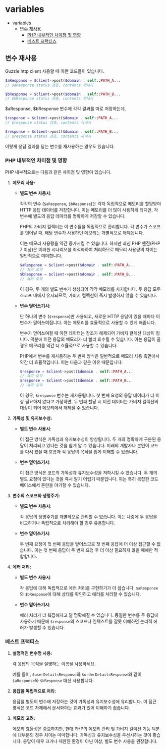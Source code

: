 # variables

- [variables](#variables)
    - [변수 재사용](#변수-재사용)
        - [PHP 내부적인 차이점 및 영향](#php-내부적인-차이점-및-영향)
        - [베스트 프랙티스](#베스트-프랙티스)

## 변수 재사용

Guzzle http client 사용할 때 이런 코드들이 있습니다.

```php
$aResponse = $client->post($domain . self::PATH_A...
// $aResponse status 검증, contents 꺼내기

$bResponse = $client->post($domain . self::PATH_B... 
// $bResponse status 검증, contents 꺼내기
```

$aResponse, $bResponse 변수에 각각 결과를 따로 저장하는데,

```php
$response = $client->post($domain . self::PATH_A...
// $response status 검증, contents 꺼내기

$response = $client->post($domain . self::PATH_B... 
// $response status 검증, contents 꺼내기
```

이렇게 응답 결과를 담는 변수를 재사용하는 경우도 있습니다.

### PHP 내부적인 차이점 및 영향

PHP 내부적으로는 다음과 같은 차이점 및 영향이 있습니다.

1. **메모리 사용:**

   - **별도 변수 사용시**:

        각각의 변수 (`$aResponse`, `$bResponse`)는 각자 독립적으로 메모리를 할당받아 HTTP 응답 데이터를 저장합니다.
        이는 메모리를 더 많이 사용하게 되지만, 각 변수에 별도의 응답 데이터를 명확하게 저장할 수 있습니다.

        PHP의 가비지 컬렉터는 이 변수들을 독립적으로 관리합니다.
        각 변수가 스코프를 벗어날 때, 해당 변수가 사용하던 메모리는 개별적으로 해제됩니다.

        이는 메모리 사용량을 약간 증가시킬 수 있습니다.
        하지만 최신 PHP 엔진(PHP 7 이상)은 이러한 시나리오를 최적화하여 처리하므로 메모리 사용량의 차이는 일반적으로 미미합니다.

        ```php
        $aResponse = $client->post($domain . self::PATH_A...
        // 처리 로직
        $bResponse = $client->post($domain . self::PATH_B...
        // 처리 로직
        ```

        이 경우, 두 개의 별도 변수가 생성되어 각각 메모리를 차지합니다.
        두 응답 모두 스코프 내에서 유지되므로, 가비지 컬렉션이 즉시 발생하지 않을 수 있습니다.

   - **변수 덮어쓰기시**:

        단 하나의 변수 (`$response`)만 사용되고, 새로운 HTTP 응답이 있을 때마다 이 변수가 덮어쓰여집니다.
        이는 메모리를 효율적으로 사용할 수 있게 해줍니다.

        변수가 덮어쓰여질 때 이전 데이터는 참조가 해제되어 가비지 컬렉션 대상이 됩니다.
        덕분에 이전 응답의 메모리가 더 빨리 회수될 수 있습니다.
        이는 응답이 클 경우 메모리를 약간 더 효율적으로 사용할 수 있습니다.

        PHP에서 변수를 재사용하는 두 번째 방식은 일반적으로 메모리 사용 측면에서 약간 더 효율적입니다. 이는 다음과 같은 이유 때문입니다:

        ```php
        $response = $client->post($domain . self::PATH_A...
        // 처리 로직
        $response = $client->post($domain . self::PATH_B...
        // 처리 로직
        ```

        이 경우, `$response` 변수는 재사용됩니다.
        첫 번째 요청의 응답 데이터가 더 이상 필요하지 않다고 가정하면, 두 번째 할당 시 이전 데이터는 가비지 컬렉션의 대상이 되어 메모리에서 해제될 수 있습니다.

2. **가독성 및 유지보수성:**

   - **별도 변수 사용시**:

        이 접근 방식은 가독성과 유지보수성이 향상됩니다.
        두 개의 명확하게 구분된 응답이 처리되고 있다는 것을 쉽게 알 수 있습니다.
        미래의 개발자나 본인이 코드를 다시 봤을 때 흐름과 각 응답의 목적을 쉽게 이해할 수 있습니다.

   - **변수 덮어쓰기시**:

        이 접근 방식은 코드의 가독성과 유지보수성을 저하시킬 수 있습니다.
        두 개의 별도 요청이 있다는 것을 즉시 알기 어렵기 때문입니다.
        이는 특히 복잡한 코드베이스에서 혼란을 야기할 수 있습니다.

3. **변수의 스코프와 생명주기:**

   - **별도 변수 사용시**:

        각 응답의 생명주기를 개별적으로 관리할 수 있습니다.
        이는 나중에 두 응답을 비교하거나 독립적으로 처리해야 할 경우 유용합니다.

   - **변수 덮어쓰기시**:

        두 번째 요청이 첫 번째 응답을 덮어쓰므로 첫 번째 응답에 더 이상 접근할 수 없습니다.
        이는 첫 번째 응답이 두 번째 요청 후 더 이상 필요하지 않을 때에만 적합합니다.

4. **에러 처리:**

   - **별도 변수 사용시**:

        각 응답에 대해 독립적으로 에러 처리를 구현하기가 더 쉽습니다.
        `$aResponse`와 `$bResponse`에 대해 상태를 확인하고 에러를 처리할 수 있습니다.

   - **변수 덮어쓰기시**:

        에러 처리가 더 복잡해지고 덜 명확해질 수 있습니다.
        동일한 변수를 두 응답에 사용하기 때문에 `$response`의 스코프나 컨텍스트를 잘못 이해하면 논리적 에러가 발생할 수 있습니다.

### 베스트 프랙티스

1. **설명적인 변수명 사용:**

    각 응답의 목적을 설명하는 이름을 사용하세요.

    예를 들어, `$userDetailsResponse`와 `$orderDetailsResponse`와 같이 `$aResponse`와 `$bResponse` 대신 사용합니다.

2. **응답을 독립적으로 처리:**

    응답을 별도의 변수에 저장하는 것이 가독성과 유지보수성에 유리합니다.
    이 접근 방식은 코드 자체에서 문서화하는 효과가 있어 이해하기 쉽습니다.

3. **메모리 고려:**

    메모리 효율성은 중요하지만, 현대 PHP의 메모리 관리 및 가비지 컬렉션 기능 덕분에 대부분의 경우 차이는 미미합니다.
    가독성과 유지보수성을 우선시하는 것이 좋습니다. 응답이 매우 크거나 제한된 환경이 아닌 이상, 별도 변수 사용을 권장합니다.
